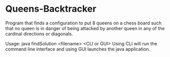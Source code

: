 # Queens-Backtracker
Program that finds a configuration to put 8 queens on a chess board such that no queen is in danger of being attacked by 
another queen in any of the cardinal directions or diagonals.

Usage: java findSolution \<filename> \<CLI or GUI>
Using CLI will run the command line interface and using GUI launches the java application.
